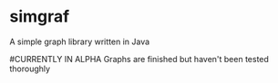 # simgraf
A simple graph library written in Java

#CURRENTLY IN ALPHA
Graphs are finished but haven't been tested thoroughly
